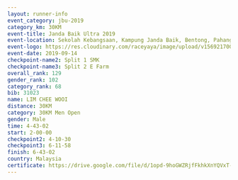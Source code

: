 ```yaml
---
layout: runner-info 
event_category: jbu-2019 
category_km: 30KM 
event-title: Janda Baik Ultra 2019
event-location: Sekolah Kebangsaan, Kampung Janda Baik, Bentong, Pahang, Malaysia 
event-logo: https://res.cloudinary.com/raceyaya/image/upload/v1569217009/logo/janda-baik_vch1pc.jpg 
event-date: 2019-09-14 
checkpoint-name2: Split 1 SMK 
checkpoint-name3: Split 2 E Farm 
overall_rank: 129
gender_rank: 102
category_rank: 68
bib: 31023
name: LIM CHEE WOOI
distance: 30KM
category: 30KM Men Open
gender: Male
time: 4-43-02
start: 2-00-00
checkpoint2: 4-10-30
checkpoint3: 6-11-58
finish: 6-43-02
country: Malaysia
certificate: https://drive.google.com/file/d/1opd-9hoGWZRjfFkhkXnYQVxT-2U5kg2-/view?usp=sharing
---
```

